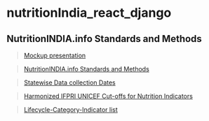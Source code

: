# nutritionIndia_react_django


## NutritionINDIA.info Standards and Methods
> [Mockup presentation](https://drive.google.com/file/d/1b5FpCotZIF8ZH-_XkyTEY9jQPn74dygl/view?usp=sharing)

> [NutritionINDIA.info Standards and Methods](https://drive.google.com/file/d/1nxbLAytLCqYIUBmCPEVYYHNcVLKDsaJc/view?usp=sharing)

> [Statewise Data collection Dates](https://drive.google.com/file/d/1XsIq_BvZfhXGWDLvTpW_1PetzSaOGAOO/view?usp=sharing)

> [Harmonized IFPRI UNICEF Cut-offs for Nutrition Indicators](https://drive.google.com/file/d/1M2Smk_5ZivI-E91CnK2lZfFBpfHvtmuo/view?usp=sharing)

> [Lifecycle-Category-Indicator list](https://drive.google.com/file/d/1Q58FDqtFRbe06BGCTjiqNr72lo0l1veu/view?usp=sharing)
